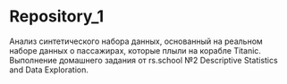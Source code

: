# Repository_1
Анализ синтетического набора данных, основанный на реальном наборе данных о пассажирах, которые плыли на корабле Titanic.
Выполнение домашнего задания от rs.school №2 Descriptive Statistics and Data Exploration.
